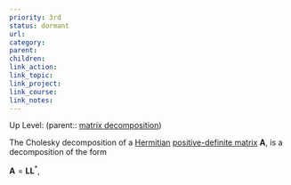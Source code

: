 ```yaml
---
priority: 3rd
status: dormant
url: 
category: 
parent: 
children: 
link_action: 
link_topic: 
link_project: 
link_course: 
link_notes: 
---
```

Up Level: (parent:: [matrix decomposition](matrix%20decomposition.md))

The Cholesky decomposition of a [Hermitian](https://en.wikipedia.org/wiki/Hermitian_matrix) [positive-definite matrix](https://en.wikipedia.org/wiki/Positive-definite_matrix) **A**, is a decomposition of the form

${\displaystyle \mathbf {A} =\mathbf {LL} ^{*},}$